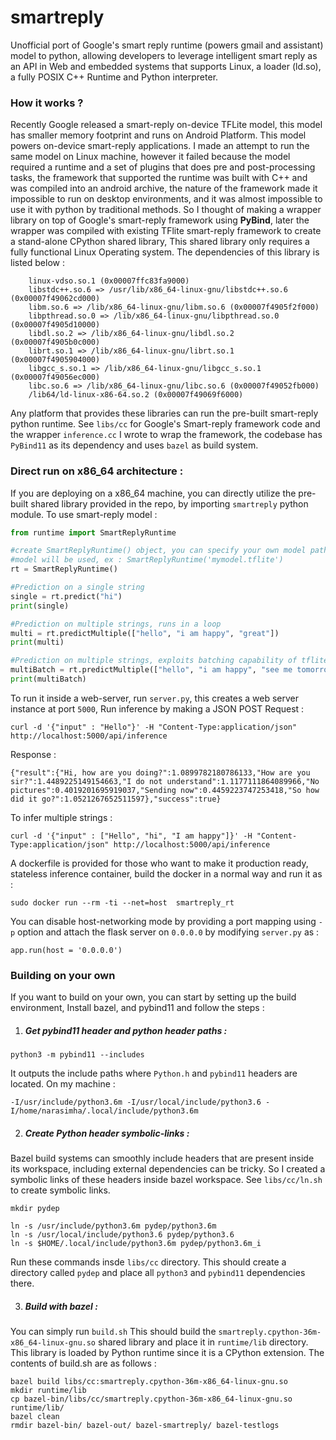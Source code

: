 # smartreply
Unofficial port of Google's smart reply runtime (powers gmail and assistant) model to python, allowing developers to leverage intelligent smart reply as an API in Web and embedded systems that supports Linux, a loader (ld.so), a fully POSIX C++ Runtime and Python interpreter.

### How it works ?
Recently Google released a smart-reply on-device TFLite model, this model has smaller memory footprint and runs on Android Platform. This model powers on-device
smart-reply applications. I made an attempt to run the same model on Linux machine, however it failed because the model required a runtime and a set of plugins that does
pre and post-processing tasks, the framework that supported the runtime was built with C++ and was compiled into an android archive, the nature of the framework made it
impossible to run on desktop environments, and it was almost impossible to use it with python by traditional methods. So I thought of making a wrapper library
on top of Google's smart-reply framework using **PyBind**, later the wrapper was compiled with existing TFlite smart-reply framework to create a 
stand-alone CPython shared library, This shared library only requires a fully functional Linux Operating system. The dependencies of this library is listed below :
```
	linux-vdso.so.1 (0x00007ffc83fa9000)
	libstdc++.so.6 => /usr/lib/x86_64-linux-gnu/libstdc++.so.6 (0x00007f49062cd000)
	libm.so.6 => /lib/x86_64-linux-gnu/libm.so.6 (0x00007f4905f2f000)
	libpthread.so.0 => /lib/x86_64-linux-gnu/libpthread.so.0 (0x00007f4905d10000)
	libdl.so.2 => /lib/x86_64-linux-gnu/libdl.so.2 (0x00007f4905b0c000)
	librt.so.1 => /lib/x86_64-linux-gnu/librt.so.1 (0x00007f4905904000)
	libgcc_s.so.1 => /lib/x86_64-linux-gnu/libgcc_s.so.1 (0x00007f49056ec000)
	libc.so.6 => /lib/x86_64-linux-gnu/libc.so.6 (0x00007f49052fb000)
	/lib64/ld-linux-x86-64.so.2 (0x00007f49069f6000)
```
Any platform that provides these libraries can run the pre-built smart-reply python runtime. See `libs/cc` for Google's Smart-reply framework code
and the wrapper `inference.cc` I wrote to wrap the framework, the codebase has `PyBind11` as its dependency and uses `bazel` as build system.

### Direct run on x86_64 architecture :
If you are deploying on a x86_64 machine, you can directly utilize the pre-built shared library provided in the repo, by importing `smartreply` python module.
To use smart-reply model : 
```python
from runtime import SmartReplyRuntime

#create SmartReplyRuntime() object, you can specify your own model path as an argument, or default provided 
#model will be used, ex : SmartReplyRuntime('mymodel.tflite')
rt = SmartReplyRuntime()

#Prediction on a single string
single = rt.predict("hi")
print(single)

#Prediction on multiple strings, runs in a loop
multi = rt.predictMultiple(["hello", "i am happy", "great"])
print(multi)

#Prediction on multiple strings, exploits batching capability of tflite
multiBatch = rt.predictMultiple(["hello", "i am happy", "see me tomorrow"], batch = True)
print(multiBatch)
```

To run it inside a web-server, run `server.py`, this creates a web server instance at port `5000`, Run inference by making a JSON 
POST Request :
```
curl -d '{"input" : "Hello"}' -H "Content-Type:application/json" http://localhost:5000/api/inference
```
Response :
```
{"result":{"Hi, how are you doing?":1.0899782180786133,"How are you sir?":1.4489225149154663,"I do not understand":1.1177111864089966,"No pictures":0.4019201695919037,"Sending now":0.4459223747253418,"So how did it go?":1.0521267652511597},"success":true}
```
To infer multiple strings :
```
curl -d '{"input" : ["Hello", "hi", "I am happy"]}' -H "Content-Type:application/json" http://localhost:5000/api/inference
```
A dockerfile is provided for those who want to make it production ready, stateless inference container, build the docker in a normal way and run it as :
```
sudo docker run --rm -ti --net=host  smartreply_rt
```
You can disable host-networking mode by providing a port mapping using `-p` option and attach the flask server on `0.0.0.0` by modifying `server.py` as :
```python3
app.run(host = '0.0.0.0')
```

### Building on your own 
If you want to build on your own, you can start by setting up the build environment, Install bazel, and pybind11 and follow the steps :

1. ##### Get pybind11 header and python header paths : 
```
python3 -m pybind11 --includes
```
It outputs the include paths where `Python.h` and `pybind11` headers are located. On my machine :
```
-I/usr/include/python3.6m -I/usr/local/include/python3.6 -I/home/narasimha/.local/include/python3.6m
```
2. ##### Create Python header symbolic-links :
Bazel build systems can smoothly include headers that are present inside its workspace, including external dependencies can be tricky.
So I created a symbolic links of these headers inside bazel workspace. See `libs/cc/ln.sh` to create symbolic links.
```
mkdir pydep

ln -s /usr/include/python3.6m pydep/python3.6m
ln -s /usr/local/include/python3.6 pydep/python3.6
ln -s $HOME/.local/include/python3.6m pydep/python3.6m_i
```
Run these commands insde `libs/cc` directory. This should create a directory called `pydep` and place all `python3` and `pybind11` dependencies there.

3. ##### Build with bazel :
You can simply run `build.sh`
This should build the `smartreply.cpython-36m-x86_64-linux-gnu.so` shared library and place it in `runtime/lib` directory. This library is loaded 
by Python runtime since it is a CPython extension. The contents of build.sh are as follows :
```shell
bazel build libs/cc:smartreply.cpython-36m-x86_64-linux-gnu.so
mkdir runtime/lib 
cp bazel-bin/libs/cc/smartreply.cpython-36m-x86_64-linux-gnu.so runtime/lib/
bazel clean
rmdir bazel-bin/ bazel-out/ bazel-smartreply/ bazel-testlogs
```
